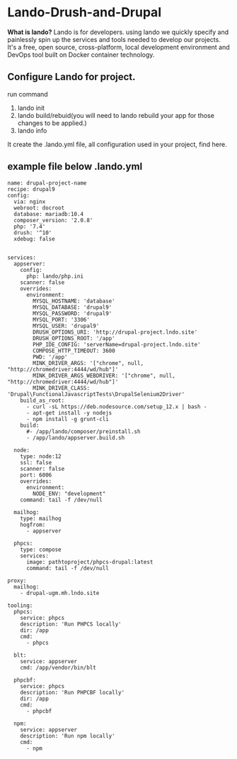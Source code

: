 # Lando-Drush-and-Drupal

**What is lando?**
Lando is for developers. using lando we quickly specify and painlessly spin up the services and tools needed to develop our projects. It's a free, open source, cross-platform, local development environment and DevOps tool built on Docker container technology.

**Configure Lando for project.**
----
run command
1.  lando init
2.  lando build/rebuid(you will need to lando rebuild your app for those changes to be applied.)
3.  lando info

It create the .lando.yml file, all configuration used in your project, find here.

example file below .lando.yml
----------------------------

    name: drupal-project-name
    recipe: drupal9
    config:
      via: nginx  
      webroot: docroot  
      database: mariadb:10.4    
      composer_version: '2.0.8'  
      php: '7.4'  
      drush: '^10'  
      xdebug: false


    services:
      appserver:
        config:
          php: lando/php.ini
        scanner: false
        overrides:
          environment:
            MYSQL_HOSTNAME: 'database'
            MYSQL_DATABASE: 'drupal9'
            MYSQL_PASSWORD: 'drupal9'
            MYSQL_PORT: '3306'
            MYSQL_USER: 'drupal9'
            DRUSH_OPTIONS_URI: 'http://drupal-project.lndo.site'
            DRUSH_OPTIONS_ROOT: '/app'
            PHP_IDE_CONFIG: 'serverName=drupal-project.lndo.site'
            COMPOSE_HTTP_TIMEOUT: 3600
            PWD: '/app'
            MINK_DRIVER_ARGS: '["chrome", null, "http://chromedriver:4444/wd/hub"]'
            MINK_DRIVER_ARGS_WEBDRIVER: '["chrome", null, "http://chromedriver:4444/wd/hub"]'
            MINK_DRIVER_CLASS: 'Drupal\FunctionalJavascriptTests\DrupalSelenium2Driver'
        build_as_root:
          - curl -sL https://deb.nodesource.com/setup_12.x | bash -
          - apt-get install -y nodejs
          - npm install -g grunt-cli
        build:
          #- /app/lando/composer/preinstall.sh
          - /app/lando/appserver.build.sh

      node:
        type: node:12
        ssl: false
        scanner: false
        port: 6006
        overrides:
          environment:
            NODE_ENV: "development"
        command: tail -f /dev/null

      mailhog:
        type: mailhog
        hogfrom:
          - appserver

      phpcs:
        type: compose
        services:
          image: pathtoproject/phpcs-drupal:latest
          command: tail -f /dev/null

    proxy:
      mailhog:
        - drupal-ugm.mh.lndo.site

    tooling:
      phpcs:
        service: phpcs
        description: 'Run PHPCS locally'
        dir: /app
        cmd:
          - phpcs

      blt:
        service: appserver
        cmd: /app/vendor/bin/blt

      phpcbf:
        service: phpcs
        description: 'Run PHPCBF locally'
        dir: /app
        cmd:
          - phpcbf

      npm:
        service: appserver
        description: 'Run npm locally'
        cmd:
          - npm

